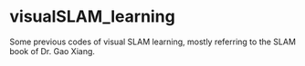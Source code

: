 # visualSLAM_learning
Some previous codes of visual SLAM learning, mostly referring to the SLAM book of Dr. Gao Xiang.
